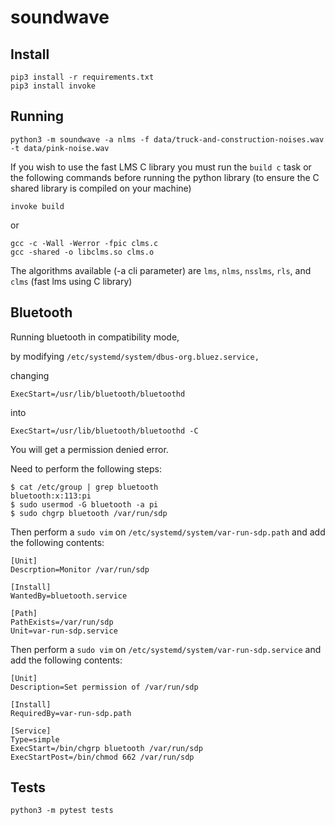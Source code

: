 # soundwave

## Install

```
pip3 install -r requirements.txt
pip3 install invoke
```

## Running

```
python3 -m soundwave -a nlms -f data/truck-and-construction-noises.wav -t data/pink-noise.wav
```

If you wish to use the fast LMS C library you must run the `build c` task or the following commands before running the python library (to ensure the C shared library is compiled on your machine)

```
invoke build
```

or

```
gcc -c -Wall -Werror -fpic clms.c
gcc -shared -o libclms.so clms.o
```

The algorithms available (-a cli parameter) are `lms`, `nlms`, `nsslms`, `rls`, and `clms` (fast lms using C library)

## Bluetooth 

Running bluetooth in compatibility mode,

by modifying `/etc/systemd/system/dbus-org.bluez.service,`

changing

`ExecStart=/usr/lib/bluetooth/bluetoothd`

into

`ExecStart=/usr/lib/bluetooth/bluetoothd -C`

You will get a permission denied error.

Need to perform the following steps:

```
$ cat /etc/group | grep bluetooth
bluetooth:x:113:pi
$ sudo usermod -G bluetooth -a pi
$ sudo chgrp bluetooth /var/run/sdp
```

Then perform a `sudo vim` on `/etc/systemd/system/var-run-sdp.path` and add the following contents:

```
[Unit]
Descrption=Monitor /var/run/sdp

[Install]
WantedBy=bluetooth.service

[Path]
PathExists=/var/run/sdp
Unit=var-run-sdp.service
```

Then perform a `sudo vim` on `/etc/systemd/system/var-run-sdp.service` and add the following contents:

```
[Unit]
Description=Set permission of /var/run/sdp

[Install]
RequiredBy=var-run-sdp.path

[Service]
Type=simple
ExecStart=/bin/chgrp bluetooth /var/run/sdp
ExecStartPost=/bin/chmod 662 /var/run/sdp
```



## Tests

```
python3 -m pytest tests
```
